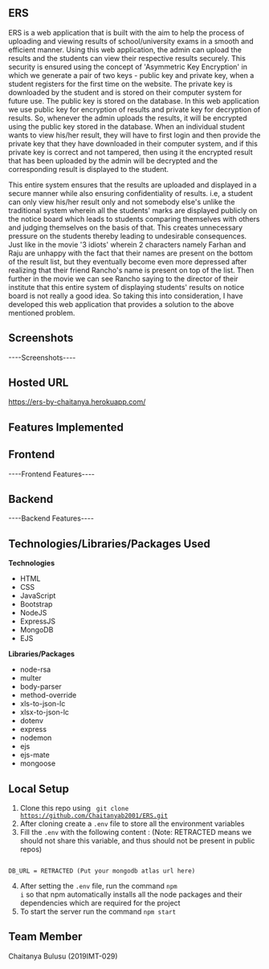 ## ERS

ERS is a web application that is built with the aim to help the process of uploading and viewing results of school/university exams in a smooth and efficient manner. Using this web application, the admin can upload the results and the students can view their respective results securely. This security is ensured using the concept of 'Asymmetric Key Encryption' in which we generate a pair of two keys - public key and private key, when a student registers for the first time on the website. The private key is downloaded by the student and is stored on their computer system for future use. The public key is stored on the database. In this web application we use public key for encryption of results and private key for decryption of results. So, whenever the admin uploads the results, it will be encrypted using the public key stored in the database. When an individual student wants to view his/her result, they will have to first login and then provide the private key that they have downloaded in their computer system, and if this private key is correct and not tampered, then using it the encrypted result that has been uploaded by the admin will be decrypted and the corresponding result is displayed to the student. 

This entire system ensures that the results are uploaded and displayed in a secure manner while also ensuring confidentiality of results. i.e, a student can only view his/her result only and not somebody else's unlike the traditional system wherein all the students' marks are displayed publicly on the notice board which leads to students comparing themselves with others and judging themselves on the basis of that. This creates unnecessary pressure on the students thereby leading to undesirable consequences. Just like in the movie '3 idiots' wherein 2 characters namely Farhan and Raju are unhappy with the fact that their names are present on the bottom of the result list, but they eventually become even more depressed after realizing that their friend Rancho's name is present on top of the list. Then further in the movie we can see Rancho saying to the director of their institute that this entire system of displaying students' results on notice board is not really a good idea. So taking this into consideration, I have developed this web application that provides a solution to the above mentioned problem. 


 
## Screenshots
----Screenshots----

## Hosted URL
https://ers-by-chaitanya.herokuapp.com/

## Features Implemented



## Frontend
----Frontend Features----
## Backend
----Backend Features----

## Technologies/Libraries/Packages Used
<b>Technologies</b>
<ul>
		<li>HTML</li>
		<li>CSS</li>
		<li>JavaScript</li>
    <li>Bootstrap</li>
    <li>NodeJS</li>
		<li>ExpressJS</li>
    <li>MongoDB</li>
    <li>EJS</li>
</ul>

<b>Libraries/Packages</b>
<ul>
		<li>node-rsa</li>
		<li>multer</li>
		<li>body-parser</li>
    <li>method-override</li>
		<li>xls-to-json-lc</li>
    <li>xlsx-to-json-lc</li>
    <li>dotenv</li>
    <li>express</li>
    <li>nodemon</li>
    <li>ejs</li>
    <li>ejs-mate</li>
    <li>mongoose</li>
</ul>

## Local Setup
1. Clone this repo using <code> git clone https://github.com/Chaitanyab2001/ERS.git </code>
2. After cloning create a <code>.env</code> file to store all the environment variables
3. Fill the <code>.env</code> with the following content : 
(Note: RETRACTED means we should not share this variable, and thus should not be present in public repos)
```

DB_URL = RETRACTED (Put your mongodb atlas url here)

```
4. After setting the <code>.env</code> file, run the command <code>npm i</code> so that npm automatically installs all the node packages and their dependencies which are required for the project
5. To start the server run the command <code>npm start</code>

## Team Member
Chaitanya Bulusu (2019IMT-029)
